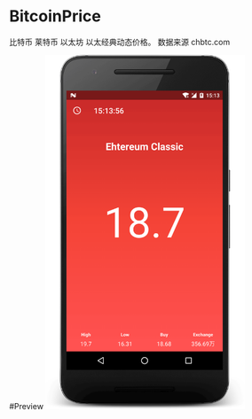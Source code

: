 # BitcoinPrice 

比特币 莱特币 以太坊 以太经典动态价格。
数据来源 chbtc.com


#Preview
<img src="/art/preview.png?raw=true" width=360 height=640 alt="Quick Demo">
